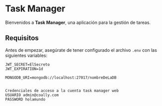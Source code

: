 # Task Manager

Bienvenidos a **Task Manager**, una aplicación para la gestión de tareas.

## Requisitos

Antes de empezar, asegúrate de tener configurado el archivo `.env` con las siguientes variables:

```env
JWT_SECRET=ElSecreto
JWT_EXPIRATION=1d

MONGODB_URI=mongodb://localhost:27017/nombreDeLaDB


Credenciales de acceso a la cuenta task manager web
USUARIO admin@coally.com
PASSWORD holamundo